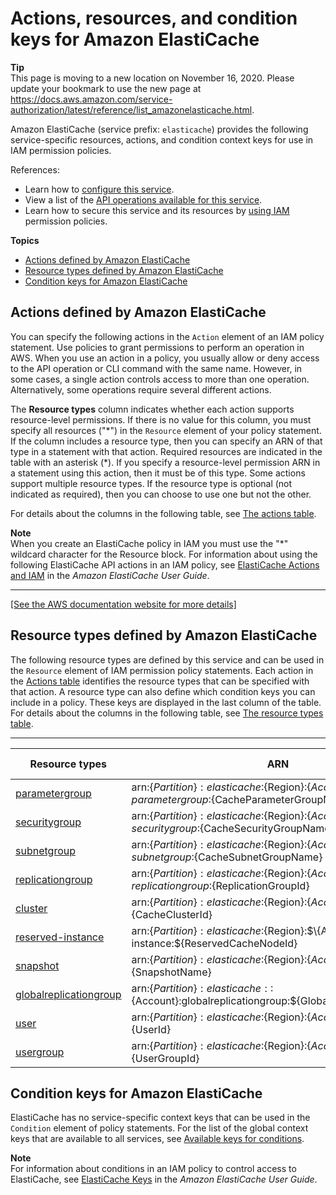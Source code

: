 # Actions, resources, and condition keys for Amazon ElastiCache<a name="list_amazonelasticache"></a>

**Tip**  
This page is moving to a new location on November 16, 2020\. Please update your bookmark to use the new page at [https://docs\.aws\.amazon\.com/service\-authorization/latest/reference/list\_amazonelasticache\.html](https://docs.aws.amazon.com/service-authorization/latest/reference/list_amazonelasticache.html)\. 

Amazon ElastiCache \(service prefix: `elasticache`\) provides the following service\-specific resources, actions, and condition context keys for use in IAM permission policies\.

References:
+ Learn how to [configure this service](https://docs.aws.amazon.com/AmazonElastiCache/latest/UserGuide/)\.
+ View a list of the [API operations available for this service](https://docs.aws.amazon.com/AmazonElastiCache/latest/APIReference/)\.
+ Learn how to secure this service and its resources by [using IAM](https://docs.aws.amazon.com/AmazonElastiCache/latest/UserGuide/IAM.html) permission policies\.

**Topics**
+ [Actions defined by Amazon ElastiCache](#amazonelasticache-actions-as-permissions)
+ [Resource types defined by Amazon ElastiCache](#amazonelasticache-resources-for-iam-policies)
+ [Condition keys for Amazon ElastiCache](#amazonelasticache-policy-keys)

## Actions defined by Amazon ElastiCache<a name="amazonelasticache-actions-as-permissions"></a>

You can specify the following actions in the `Action` element of an IAM policy statement\. Use policies to grant permissions to perform an operation in AWS\. When you use an action in a policy, you usually allow or deny access to the API operation or CLI command with the same name\. However, in some cases, a single action controls access to more than one operation\. Alternatively, some operations require several different actions\.

The **Resource types** column indicates whether each action supports resource\-level permissions\. If there is no value for this column, you must specify all resources \("\*"\) in the `Resource` element of your policy statement\. If the column includes a resource type, then you can specify an ARN of that type in a statement with that action\. Required resources are indicated in the table with an asterisk \(\*\)\. If you specify a resource\-level permission ARN in a statement using this action, then it must be of this type\. Some actions support multiple resource types\. If the resource type is optional \(not indicated as required\), then you can choose to use one but not the other\.

For details about the columns in the following table, see [The actions table](reference_policies_actions-resources-contextkeys.md#actions_table)\.

**Note**  
When you create an ElastiCache policy in IAM you must use the "\*" wildcard character for the Resource block\. For information about using the following ElastiCache API actions in an IAM policy, see [ElastiCache Actions and IAM](https://docs.aws.amazon.com/AmazonElastiCache/latest/UserGuide/UsingIAM.html#UsingIAM.ElastiCacheActions) in the *Amazon ElastiCache User Guide*\.


****  
[\[See the AWS documentation website for more details\]](http://docs.aws.amazon.com/IAM/latest/UserGuide/list_amazonelasticache.html)

## Resource types defined by Amazon ElastiCache<a name="amazonelasticache-resources-for-iam-policies"></a>

The following resource types are defined by this service and can be used in the `Resource` element of IAM permission policy statements\. Each action in the [Actions table](#amazonelasticache-actions-as-permissions) identifies the resource types that can be specified with that action\. A resource type can also define which condition keys you can include in a policy\. These keys are displayed in the last column of the table\. For details about the columns in the following table, see [The resource types table](reference_policies_actions-resources-contextkeys.md#resources_table)\.


****  

| Resource types | ARN | Condition keys | 
| --- | --- | --- | 
|   [ parametergroup ](AmazonElastiCache/latest/red-ug/WhatIs.Components.html)  |  arn:$\{Partition\}:elasticache:$\{Region\}:$\{Account\}:parametergroup:$\{CacheParameterGroupName\}  |  | 
|   [ securitygroup ](AmazonElastiCache/latest/red-ug/WhatIs.Components.html)  |  arn:$\{Partition\}:elasticache:$\{Region\}:$\{Account\}:securitygroup:$\{CacheSecurityGroupName\}  |  | 
|   [ subnetgroup ](AmazonElastiCache/latest/red-ug/WhatIs.Components.html)  |  arn:$\{Partition\}:elasticache:$\{Region\}:$\{Account\}:subnetgroup:$\{CacheSubnetGroupName\}  |  | 
|   [ replicationgroup ](AmazonElastiCache/latest/red-ug/Replication.html)  |  arn:$\{Partition\}:elasticache:$\{Region\}:$\{Account\}:replicationgroup:$\{ReplicationGroupId\}  |  | 
|   [ cluster ](AmazonElastiCache/latest/red-ug/WhatIs.Components.html)  |  arn:$\{Partition\}:elasticache:$\{Region\}:$\{Account\}:cluster:$\{CacheClusterId\}  |  | 
|   [ reserved\-instance ](AmazonElastiCache/latest/red-ug/reserved-nodes.html)  |  arn:$\{Partition\}:elasticache:$\{Region\}:$\{Account\}:reserved\-instance:$\{ReservedCacheNodeId\}  |  | 
|   [ snapshot ](AmazonElastiCache/latest/red-ug/backups.html)  |  arn:$\{Partition\}:elasticache:$\{Region\}:$\{Account\}:snapshot:$\{SnapshotName\}  |  | 
|   [ globalreplicationgroup ](AmazonElastiCache/latest/red-ug/Redis-Global-Datastore.html)  |  arn:$\{Partition\}:elasticache::$\{Account\}:globalreplicationgroup:$\{GlobalReplicationGroupId\}  |  | 
|   [ user ](AmazonElastiCache/latest/red-ug/WhatIs.Components.html)  |  arn:$\{Partition\}:elasticache:$\{Region\}:$\{Account\}:user:$\{UserId\}  |  | 
|   [ usergroup ](AmazonElastiCache/latest/red-ug/WhatIs.Components.html)  |  arn:$\{Partition\}:elasticache:$\{Region\}:$\{Account\}:usergroup:$\{UserGroupId\}  |  | 

## Condition keys for Amazon ElastiCache<a name="amazonelasticache-policy-keys"></a>

ElastiCache has no service\-specific context keys that can be used in the `Condition` element of policy statements\. For the list of the global context keys that are available to all services, see [Available keys for conditions](reference_policies_condition-keys.html#AvailableKeys)\.

**Note**  
For information about conditions in an IAM policy to control access to ElastiCache, see [ElastiCache Keys](https://docs.aws.amazon.com/AmazonElastiCache/latest/UserGuide/UsingIAM.html#UsingIAM.Keys) in the *Amazon ElastiCache User Guide*\.
